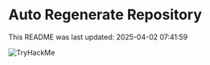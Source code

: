 # Auto Regenerate Repository

This README was last updated: 2025-04-02 07:41:59

 ![TryHackMe](https://tryhackme.com/badge/533634)